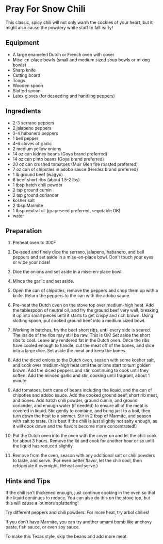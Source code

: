 Pray For Snow Chili
===================

This classic, spicy chili will not only warm the cockles of your
heart, but it might also cause the powdery white stuff to fall early!

Equipment
---------

* A large enameled Dutch or French oven with cover
* Mise-en-place bowls (small and medium sized soup bowls or mixing bowls)
* Sharp knife
* Cutting board
* Tongs
* Wooden spoon
* Slotted spoon
* Latex gloves (for deseeding and handling peppers)

Ingredients
-----------

* 2-3 serrano peppers
* 2 jalapeno peppers
* 3-4 habanero peppers
* 1 bell pepper
* 4-6 cloves of garlic
* 2 medium yellow onions
* 14 oz can kidney beans (Goya brand preferred)
* 14 oz can pinto beans (Goya brand preferred)
* 20 oz can crushed tomatoes (Muir Glen fire roasted preferred)
* 7 oz can of chipotles in adobo sauce (Herdez brand preferred)
* 1 lb ground beef (wagyu)
* 8 beef short ribs (about 1.5-2 lbs)
* 1 tbsp hatch chili powder
* 2 tsp ground cumin
* 2 tsp ground coriander
* kosher salt
* 2 tbsp Marmite
* 1 tbsp neutral oil (grapeseed preferred, vegetable OK)
* water

Preparation
-----------

1. Preheat oven to 300F

2. De-seed and finely dice the serrano, jalapeno, habanero, and bell peppers and set aside in a mise-en-place bowl. Don't touch your eyes or wipe your nose!

3. Dice the onions and set aside in a mise-en-place bowl.

4. Mince the garlic and set aside.

5. Open the can of chipotles, remove the peppers and chop them up with a knife. Return the peppers to the can with the adobo sauce.

6. Pre-heat the Dutch oven on the stove top over medium-high heat. Add the tablespoon of neutral oil, and fry the ground beef very well, breaking it up into small pieces until it starts to get crispy and rich brown. Using slotting spoon, put cooked ground beef into a medium sized bowl.

7. Working in batches, fry the beef short ribs, until every side is seared. The inside of the ribs may still be raw. This is OK! Set aside the short ribs to cool. Leave any rendered fat in the Dutch oven. Once the ribs have cooled enough to handle, cut the meat off of the bones, and slice into a large dice. Set aside the meat and keep the bones.

8. Add the diced onions to the Dutch oven, season with some kosher salt, and cook over medium-high heat until the onions start to turn golden brown. Add the diced peppers and stir, continuing to cook until they soften. Add the minced garlic and stir, cooking until fragrant, about 1 minute.

9. Add tomatoes, both cans of beans including the liquid, and the can of chipotles and adobo sauce. Add the cooked ground beef, short rib meat, and bones. Add hatch chili powder, ground cumin, and ground coriander, and enough water (if needed) to ensure all of the meat is covered in liquid. Stir gently to combine, and bring just to a boil, then turn down the heat to a simmer. Stir in 2 tbsp of Marmite, and season with salt to taste. (It is best if the chili is just slightly not salty enough, as it will cook down and the flavors become more concentrated!)

10. Put the Dutch oven into the oven with the cover on and let the chili cook for about 3 hours. Remove the lid and cook for another hour or so until the liquid has reduced slightly.

11. Remove from the oven, season with any additional salt or chili powders to taste, and serve. (For even better flavor, let the chili cool, then refrigerate it overnight. Reheat and serve.)

Hints and Tips
--------------

If the chili isn't thickened enough, just continue cooking in the oven
so that the liquid continues to reduce. You can also do this on the
stove top, but this will cause a lot more splattering!

Try different peppers and chili powders. For more heat, try arbol
chilies!

If you don't have Marmite, you can try another umami bomb like anchovy
paste, fish sauce, or even soy sauce.

To make this Texas style, skip the beans and add more meat.

